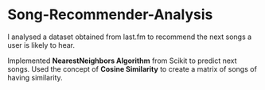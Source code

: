 # Song-Recommender-Analysis
I analysed a dataset obtained from last.fm to recommend the next songs a user is likely to hear.

Implemented **NearestNeighbors Algorithm** from Scikit to predict next songs.
Used the concept of **Cosine Similarity** to create a matrix of songs of having similarity.
